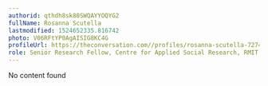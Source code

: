 ```yaml
---
authorid: qthdh8sk80SWQAYYOQYG2
fullName: Rosanna Scutella
lastmodified: 1524652335.816742
photo: V06RFtYP0AgAISIG8KC4G
profileUrl: https://theconversation.com//profiles/rosanna-scutella-7274
role: Senior Research Fellow, Centre for Applied Social Research, RMIT University
---
```

No content found
